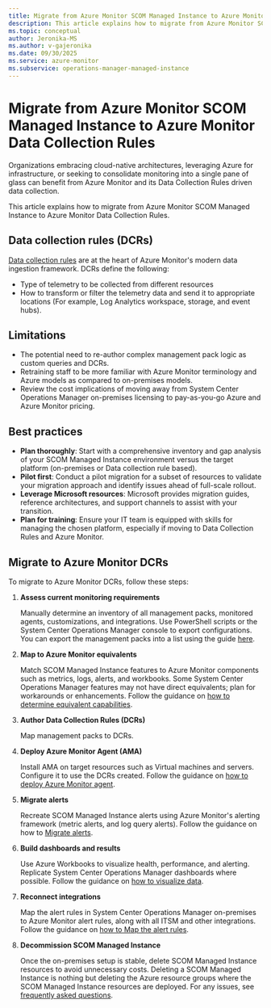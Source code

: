 ```yaml
---
title: Migrate from Azure Monitor SCOM Managed Instance to Azure Monitor Data Collection Rules
description: This article explains how to migrate from Azure Monitor SCOM Managed Instance to Azure Monitor Data Collection Rules.
ms.topic: conceptual
author: Jeronika-MS
ms.author: v-gajeronika
ms.date: 09/30/2025
ms.service: azure-monitor
ms.subservice: operations-manager-managed-instance
---
```


# Migrate from Azure Monitor SCOM Managed Instance to Azure Monitor Data Collection Rules

Organizations embracing cloud-native architectures, leveraging Azure for infrastructure, or seeking to consolidate monitoring into a single pane of glass can benefit from Azure Monitor and its Data Collection Rules driven data collection.

This article explains how to migrate from Azure Monitor SCOM Managed Instance to Azure Monitor Data Collection Rules.

## Data collection rules (DCRs)

[Data collection rules](/azure/azure-monitor/data-collection/data-collection-rule-overview) are at the heart of Azure Monitor's modern data ingestion framework. DCRs define the following:

- Type of telemetry to be collected from different resources
- How to transform or filter the telemetry data and send it to appropriate locations (For example, Log Analytics workspace, storage, and event hubs).

## Limitations

- The potential need to re-author complex management pack logic as custom queries and DCRs.
- Retraining staff to be more familiar with Azure Monitor terminology and Azure models as compared to on-premises models.
- Review the cost implications of moving away from System Center Operations Manager on-premises licensing to pay-as-you-go Azure and Azure Monitor pricing.

## Best practices

- **Plan thoroughly**: Start with a comprehensive inventory and gap analysis of your SCOM Managed Instance environment versus the target platform (on-premises or Data collection rule based).
- **Pilot first**: Conduct a pilot migration for a subset of resources to validate your migration approach and identify issues ahead of full-scale rollout.
- **Leverage Microsoft resources**: Microsoft provides migration guides, reference architectures, and support channels to assist with your transition.
- **Plan for training**: Ensure your IT team is equipped with skills for managing the chosen platform, especially if moving to Data Collection Rules and Azure Monitor.

## Migrate to Azure Monitor DCRs

To migrate to Azure Monitor DCRs, follow these steps:

1. **Assess current monitoring requirements**
   
   Manually determine an inventory of all management packs, monitored agents, customizations, and integrations. Use PowerShell scripts or the System Center Operations Manager console to export configurations. You can export the management packs into a list using the guide [here](/system-center/scom/manage-mp-import-remove-delete?view=sc-om-2025&preserve-view=true).

2. **Map to Azure Monitor equivalents**

   Match SCOM Managed Instance features to Azure Monitor components such as metrics, logs, alerts, and workbooks. Some System Center Operations Manager features may not have direct equivalents; plan for workarounds or enhancements. Follow the guidance on [how to determine equivalent capabilities](/azure/azure-monitor/fundamentals/overview).

3. **Author Data Collection Rules (DCRs)**

   Map management packs to DCRs. 

4. **Deploy Azure Monitor Agent (AMA)**

   Install AMA on target resources such as Virtual machines and servers. Configure it to use the DCRs created. Follow the guidance on [how to deploy Azure Monitor agent](/azure/azure-monitor/agents/azure-monitor-agent-overview).

5. **Migrate alerts**

   Recreate SCOM Managed Instance alerts using Azure Monitor's alerting framework (metric alerts, and log query alerts). Follow the guidance on how to [Migrate alerts](/azure/azure-monitor/fundamentals/data-platform).

6. **Build dashboards and results**

   Use Azure Workbooks to visualize health, performance, and alerting. Replicate System Center Operations Manager dashboards where possible. Follow the guidance on [how to visualize data](/azure/azure-monitor/visualize/best-practices-visualize).

7. **Reconnect integrations**

   Map the alert rules in System Center Operations Manager on-premises to Azure Monitor alert rules, along with all ITSM and other integrations. Follow the guidance on [how to Map the alert rules](/azure/azure-monitor/alerts/alerts-common-schema).

8. **Decommission SCOM Managed Instance**

   Once the on-premises setup is stable, delete SCOM Managed Instance resources to avoid unnecessary costs. Deleting a SCOM Managed Instance is nothing but deleting the Azure resource groups where the SCOM Managed Instance resources are deployed. For any issues, see [frequently asked questions](/azure/azure-monitor/scom-manage-instance/scom-managed-instance-faq#what-is-the-procedure-to-delete-an-instance-).

